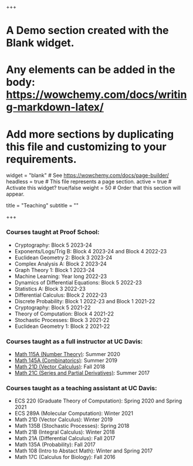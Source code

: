 +++
# A Demo section created with the Blank widget.
# Any elements can be added in the body: https://wowchemy.com/docs/writing-markdown-latex/
# Add more sections by duplicating this file and customizing to your requirements.

widget = "blank"  # See https://wowchemy.com/docs/page-builder/
headless = true  # This file represents a page section.
active = true  # Activate this widget? true/false
weight = 50  # Order that this section will appear.

title = "Teaching"
subtitle = ""

+++

### Courses taught at Proof School:
- Cryptography: Block 5 2023-24
- Exponents/Logs/Trig B: Block 4 2023-24 and Block 4 2022-23
- Euclidean Geometry 2: Block 3 2023-24
- Complex Analysis A: Block 2 2023-24
- Graph Theory 1: Block 1 2023-24
- Machine Learning: Year long 2022-23
- Dynamics of Differential Equations: Block 5 2022-23
- Statistics A: Block 3 2022-23
- Differential Calculus: Block 2 2022-23
- Discrete Probability: Block 1 2022-23 and Block 1 2021-22
- Cryptography: Block 5 2021-22
- Theory of Computation: Block 4 2021-22
- Stochastic Processes: Block 3 2021-22
- Euclidean Geometry 1: Block 2 2021-22

### Courses taught as a full instructor at UC Davis:
- [Math 115A (Number Theory)](https://canvas.ucdavis.edu/courses/504437): Summer 2020
- [Math 145A (Combinatorics)](https://canvas.ucdavis.edu/courses/390114): Summer 2019
- [Math 21D (Vector Calculus)](https://canvas.ucdavis.edu/courses/252724): Fall 2018
- [Math 21C (Series and Partial Derivatives)](https://canvas.ucdavis.edu/courses/168017): Summer 2017

### Courses taught as a teaching assistant at UC Davis:
- ECS 220 (Graduate Theory of Computation): Spring 2020 and Spring 2021
- ECS 289A (Molecular Computation): Winter 2021
- Math 21D (Vector Calculus): Winter 2019
- Math 135B (Stochastic Processes): Spring 2018
- Math 21B (Integral Calculus): Winter 2018
- Math 21A (Differential Calculus): Fall 2017
- Math 135A (Probability): Fall 2017
- Math 108 (Intro to Abstact Math): Winter and Spring 2017
- Math 17C (Calculus for Biology): Fall 2016
